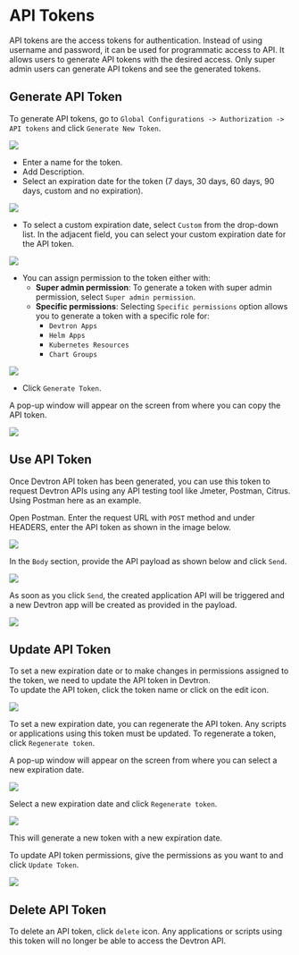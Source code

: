 # API Tokens

API tokens are the access tokens for authentication. Instead of using username and password, it can be used for programmatic access to API. It allows users to generate API tokens with the desired access. Only super admin users can generate API tokens and see the generated tokens.

## Generate API Token

To generate API tokens, go to `Global Configurations -> Authorization -> API tokens` and click `Generate New Token`.

![](https://devtron-public-asset.s3.us-east-2.amazonaws.com/images/global-configurations/api-token/api-token-1.jpg)

* Enter a name for the token.
* Add Description.
* Select an expiration date for the token (7 days, 30 days, 60 days, 90 days, custom and no expiration).

![](https://devtron-public-asset.s3.us-east-2.amazonaws.com/images/global-configurations/api-token/api-token-2.jpg)

* To select a custom expiration date, select `Custom` from the drop-down list. In the adjacent field, you can select your custom expiration date for the API token.

![](https://devtron-public-asset.s3.us-east-2.amazonaws.com/images/global-configurations/api-token/api-token-custom.jpg)

* You can assign permission to the token either with:
  * **Super admin permission**: To generate a token with super admin permission, select `Super admin permission`.
  * **Specific permissions**: Selecting `Specific permissions` option allows you to generate a token with a specific role for:
    * `Devtron Apps`
    * `Helm Apps`
    * `Kubernetes Resources`
    * `Chart Groups`

![](https://devtron-public-asset.s3.us-east-2.amazonaws.com/images/global-configurations/api-token/api-token-specific-permissions-latest1.jpg)

* Click `Generate Token`.

A pop-up window will appear on the screen from where you can copy the API token.

![](https://devtron-public-asset.s3.us-east-2.amazonaws.com/images/global-configurations/api-token/api-token-5.jpg)

## Use API Token

Once Devtron API token has been generated, you can use this token to request Devtron APIs using any API testing tool like Jmeter, Postman, Citrus. Using Postman here as an example.

Open Postman. Enter the request URL with `POST` method and under HEADERS, enter the API token as shown in the image below.

![](https://devtron-public-asset.s3.us-east-2.amazonaws.com/images/global-configurations/api-token/api-token-6.jpg)

In the `Body` section, provide the API payload as shown below and click `Send`.

![](https://devtron-public-asset.s3.us-east-2.amazonaws.com/images/global-configurations/api-token/api-token-7.jpg)

As soon as you click `Send`, the created application API will be triggered and a new Devtron app will be created as provided in the payload.

![](https://devtron-public-asset.s3.us-east-2.amazonaws.com/images/global-configurations/api-token/api-token-8.jpg)

## Update API Token

To set a new expiration date or to make changes in permissions assigned to the token, we need to update the API token in Devtron.\
To update the API token, click the token name or click on the edit icon.

![](https://devtron-public-asset.s3.us-east-2.amazonaws.com/images/global-configurations/api-token/api-token-9.jpg)

To set a new expiration date, you can regenerate the API token. Any scripts or applications using this token must be updated. To regenerate a token, click `Regenerate token`.

A pop-up window will appear on the screen from where you can select a new expiration date.

![](https://devtron-public-asset.s3.us-east-2.amazonaws.com/images/global-configurations/api-token/api-token-10.jpg)

Select a new expiration date and click `Regenerate token`.

![](https://devtron-public-asset.s3.us-east-2.amazonaws.com/images/global-configurations/api-token/api-token-11.jpg)

This will generate a new token with a new expiration date.

To update API token permissions, give the permissions as you want to and click `Update Token`.

![](https://devtron-public-asset.s3.us-east-2.amazonaws.com/images/global-configurations/api-token/api-token-3.jpg)

## Delete API Token

To delete an API token, click `delete` icon. Any applications or scripts using this token will no longer be able to access the Devtron API.
